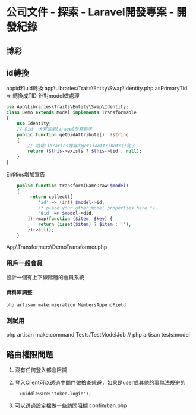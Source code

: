 # 公司文件 - 探索 - Laravel開發專案 - 開發紀錄

## 博彩

## id轉換
appid和uid轉換
app\Libraries\Traits\Entity\Swap\Identity.php
asPrimaryTid => 轉換成TID
針對model做處理

```php
use App\Libraries\Traits\Entity\Swap\Identity;
class Demo extends Model implements Transformable
{
    use Identity;
    // Did  大寫這是laravel改寫鉤子
    public function getDidAttribute(): ?string
    {
        // 這是Libraries裡寫的getTidAttribute()鉤子
        return ($this->exists ? $this->tid : null);
    }
}
```
Entities增加宣告

```php
    public function transform(GameDraw $model)
    {
         return collect([
            'id' => (int) $model->id,
            /* place your other model properties here */
            'did' => $model->did,
        ])->map(function ($item, $key) {
            return (isset($item) ? $item : '');
        })->all();
    }
```
App\Transformers\DemoTransformer.php



### 用戶一般會員
設計一個有上下線階層的會員系統

#### 資料庫調整
    php artisan make:migration MembersAppendField

### 測試用
php artisan make:command Tests/TestModelJob
// php artisan tests:model


## 路由權限問題
1. 沒有任何登入都會阻攔

2. 登入Client可以透過中間件做檢查規避，如果是user或其他的事無法規避的
```
    ->middleware('token.login');
```

3. 可以透過設定檔做一些訪問阻攔
confin/ban.php